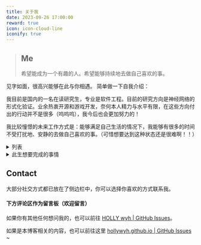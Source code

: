 ```yaml
---
title: 关于我
date: 2023-09-26 17:00:00
reward: true
icon: icon-cloud-line
iconify: true
---
```

>## Me
>
>希望能成为一个有趣的人。希望能够持续地去做自己喜欢的事。

见字如面，很高兴能够在此与你相遇。
简单做一下自我介绍：

我目前是国内的一名在读研究生，专业是软件工程。目前的研究方向是神经网络的形式化验证。业余热衷开源和游戏开发，奈何本人精力与水平有限，在这些方向付出的行动并不是很多（呜呜呜），我今后也会更加努力的！

我比较憧憬的未来工作方式是：能够满足自己生活的情况下，我能够有很多的时间不受打扰地、安静的去做自己喜欢的事。（可惜想要达到这种状态还是很难啊！！）

<details>
<summary>列表</summary>

- 爱好：开源、游戏、推理小说。
- 运动：曾经很喜欢排球和足球，奈何近来体能不足，只剩下跑步这一项运动了。
- 目标：游戏开发者||创业者||软件工程师
- 梦想：创业者（？）&&独立游戏制作人&&开源维护者

</details>


<details>
<summary>此生想要完成的事情</summary>

- [ ] 维护一个超过1k star的项目

- [ ] 写一本值得出版的书

- [ ] 做一款值得发售的游戏

- [ ] 成为一名超过1w粉的up主

- [ ] 成为一个自己不讨厌的、有趣的人

  未完待续......

</details>



##   Contact

大部分社交方式都已放在了侧边栏中，你可以选择你喜欢的方式联系我。





####  下方评论区作为留言板（欢迎留言）

如果你有其他任何想问我的，也可以前往 [HOLLY wyh | GitHub Issues](https://github.com/HOLLYwyh/HOLLYwyh/issues)。

如果是本博客相关的内容，也可以前往这里 [hollywyh.github.io | GitHub Issues](https://github.com/HOLLYwyh/hollywyh.github.io/issues) ~

